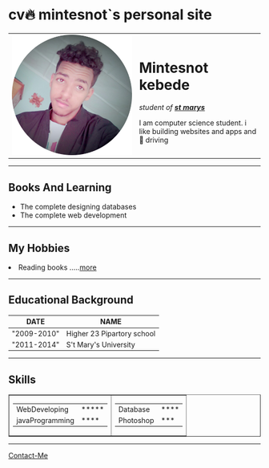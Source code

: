 # cv🔥 mintesnot`s personal site
<html lang="en">
<head>
    <meta charset="UTF-8">
    <meta http-equiv="X-UA-Compatible" content="IE=edge">
    <meta name="viewport" content="width=device-width, initial-scale=1.0">
    
</head>
<body>
  <table cellspacing="20">
     <tr>
       <td>
          <img src="prom.png" alt="Mintesnot's profile picture">
       </td>
       <td>
          <h1>Mintesnot kebede</h1>
          <p><em>student of <strong><a href="https://www.smuc.edu.et"> st marys </a></strong></em></p>
          <p>I am computer science student. i like building websites and apps and 🚗 driving</p>
       </td>
      </tr>

  </table>


<hr size="3" noshade>
<h2>Books And Learning</h2>
    
<ul>
  <li>The complete designing databases</li>
  <li>The complete web development</li>
</ul>
<hr>
<h2>My Hobbies</h2>
<li>Reading books .....<a href="Hobbies.html">more</a></li>
<hr>
  <h2>Educational Background</h2>
  <table cellspacing="10">
     <thead>
         <th>DATE</th>
         <th>NAME</th>
     </thead> 
     <tbody><tr>
         <td>"2009-2010"</td> 
         <td>Higher 23 Pipartory school</td>
       </tr>
       <tr>
         <td>"2011-2014"</td>
         <td>S't Mary's University</td>
       </tr>
     </tbody>
  </table><hr>
  <h2>Skills</h2>
  <table border="1" cellspacing="">
    <tr><td> <table><tr>
      <td>WebDeveloping</td>
        <td>*****</td>
      </tr><tr><td>javaProgramming</td>
        <td>****</td>
    </tr>
  </table></td>
  <td><table><tr>
      <td>Database</td>
         <td>****</td>
        </tr><tr><td>Photoshop</td>
         <td>***</td>
    </tr></table></td>
  </tr>
  </table>
                      <hr>
<a href="contact.html">Contact-Me</a>
</body>
</html>
